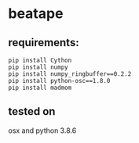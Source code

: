 # beatape




## requirements:

```
pip install Cython
pip install numpy
pip install numpy_ringbuffer==0.2.2
pip install python-osc==1.8.0
pip install madmom
```


## tested on
osx and python 3.8.6